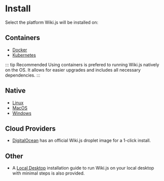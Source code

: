 # Install

Select the platform Wiki.js will be installed on:

## Containers

- [Docker](install/platform/docker)
- [Kubernetes](install/platform/kubernetes)

::: tip Recommended
Using containers is prefered to running Wiki.js natively on the OS. It allows for easier upgrades and includes all necessary dependencies.
:::

## Native

- [Linux](install/platform/linux)
- [MacOS](install/platform/macos)
- [Windows](install/platform/windows)

## Cloud Providers

- [DigitalOcean](install/platform/digitalocean) has an official Wiki.js droplet image for a 1-click install.

## Other

- A [Local Desktop](install/platform/desktop) installation guide to run Wiki.js on your local desktop with minimal steps is also provided.
